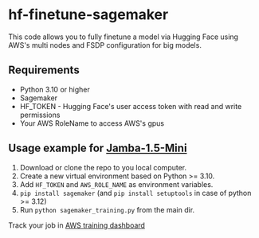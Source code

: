 # hf-finetune-sagemaker

This code allows you to fully finetune a model via Hugging Face using AWS's multi nodes and FSDP configuration for big models.

## Requirements

* Python 3.10 or higher
* Sagemaker
* HF_TOKEN - Hugging Face's user access token with read and write permissions
* Your AWS RoleName to access AWS's gpus

## Usage example for [Jamba-1.5-Mini](https://huggingface.co/ai21labs/AI21-Jamba-1.5-Mini)

1. Download or clone the repo to you local computer.
2. Create a new virtual environment based on Python >= 3.10.
3. Add ```HF_TOKEN``` and ```AWS_ROLE_NAME``` as environment variables.
4. ```pip install sagemaker``` (and ```pip install setuptools``` in case of python >= 3.12)
5. Run ```python sagemaker_training.py``` from the main dir.

Track your job in [AWS training dashboard](https://console.aws.amazon.com/sagemaker/home?#/jobs)
